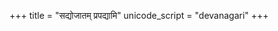 +++
title = "सद्योजातम् प्रपद्यामि"
unicode_script = "devanagari"
+++

<div class="js_include" url="/vedAH_yajuH/taittirIyam/AraNyakam/sarva-prastutiH/06_mahA-nArAyaNopaniShat/43_sadyojAtam_prapadyAmi"  newLevelForH1="2" includeTitle="false"> </div>  

